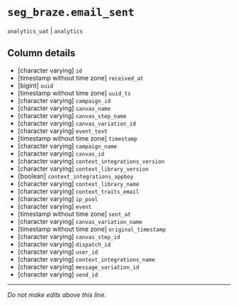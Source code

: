 # `seg_braze.email_sent`
`analytics_uat` | `analytics`

## Column details
* [character varying] `id`
* [timestamp without time zone] `received_at`
* [bigint]    `uuid`
* [timestamp without time zone] `uuid_ts`
* [character varying] `campaign_id`
* [character varying] `canvas_name`
* [character varying] `canvas_step_name`
* [character varying] `canvas_variation_id`
* [character varying] `event_text`
* [timestamp without time zone] `timestamp`
* [character varying] `campaign_name`
* [character varying] `canvas_id`
* [character varying] `context_integrations_version`
* [character varying] `context_library_version`
* [boolean]   `context_integrations_appboy`
* [character varying] `context_library_name`
* [character varying] `context_traits_email`
* [character varying] `ip_pool`
* [character varying] `event`
* [timestamp without time zone] `sent_at`
* [character varying] `canvas_variation_name`
* [timestamp without time zone] `original_timestamp`
* [character varying] `canvas_step_id`
* [character varying] `dispatch_id`
* [character varying] `user_id`
* [character varying] `context_integrations_name`
* [character varying] `message_variation_id`
* [character varying] `send_id`

-------------------------------------------------------------------------------
*Do not make edits above this line.*
